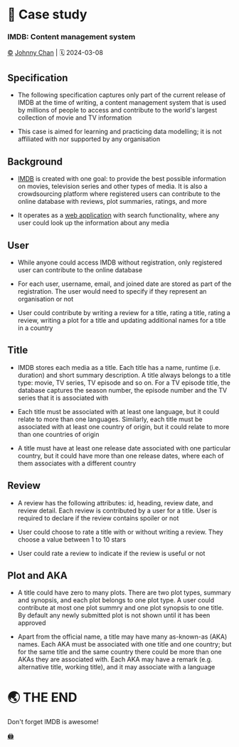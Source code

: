 # 💼 Case study
### IMDB: Content management system
[©](https://creativecommons.org/licenses/by/4.0/) [Johnny Chan](mailto:jh.chan@auckland.ac.nz) | 🗓 2024-03-08



## Specification
- The following specification captures only part of the current release of IMDB at the time of writing, a content management system that is used by millions of people to access and contribute to the world's largest collection of movie and TV information

- This case is aimed for learning and practicing data modelling; it is not affiliated with nor supported by any organisation



## Background
- [IMDB](https://en.wikipedia.org/wiki/IMDb) is created with one goal: to provide the best possible information on movies, television series and other types of media. It is also a crowdsourcing platform where registered users can contribute to the online database with reviews, plot summaries, ratings, and more

- It operates as a [web application](https://www.imdb.com/) with search functionality, where any user could look up the information about any media



## User
- While anyone could access IMDB without registration, only registered user can contribute to the online database

- For each user, username, email, and joined date are stored as part of the registration. The user would need to specify if they represent an organisation or not

- User could contribute by writing a review for a title, rating a title, rating a review, writing a plot for a title and updating additional names for a title in a country



## Title
- IMDB stores each media as a title. Each title has a name, runtime (i.e. duration) and short summary description. A title always belongs to a title type: movie, TV series, TV episode and so on. For a TV episode title, the database captures the season number, the episode number and the TV series that it is associated with

- Each title must be associated with at least one language, but it could relate to more than one languages. Similarly, each title must be associated with at least one country of origin, but it could relate to more than one countries of origin

- A title must have at least one release date associated with one particular country, but it could have more than one release dates, where each of them associates with a different country



## Review
- A review has the following attributes: id, heading, review date, and review detail. Each review is contributed by a user for a title. User is required to declare if the review contains spoiler or not

- User could choose to rate a title with or without writing a review. They choose a value between 1 to 10 stars

- User could rate a review to indicate if the review is useful or not



## Plot and AKA
- A title could have zero to many plots. There are two plot types, summary and synopsis, and each plot belongs to one plot type. A user could contribute at most one plot summry and one plot synopsis to one title. By default any newly submitted plot is not shown until it has been approved

- Apart from the official name, a title may have many as-known-as (AKA) names. Each AKA must be associated with one title and one country; but for the same title and the same country there could be more than one AKAs they are associated with. Each AKA may have a remark (e.g. alternative title, working title), and it may associate with a language



# 🌏 THE END

Don't forget IMDB is awesome!

[🖨](?print-pdf)
